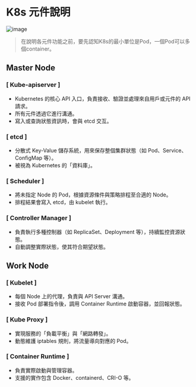 # K8s 元件說明
![image](https://user-images.githubusercontent.com/39659664/223376662-c5933a61-178e-42e6-aa49-99907c86ec92.png)
> 在說明各元件功能之前，要先認知K8s的最小單位是Pod，一個Pod可以多個container。
##  Master Node
### [ Kube-apiserver ]
* Kubernetes 的核心 API 入口，負責接收、驗證並處理來自用戶或元件的 API 請求。
* 所有元件透過它進行溝通。
* 寫入或查詢狀態資訊時，會與 etcd 交互。
### [ etcd ]
* 分散式 Key-Value 儲存系統，用來保存整個集群狀態（如 Pod、Service、ConfigMap 等）。
* 被視為 Kubernetes 的「資料庫」。
### [ Scheduler ]
* 將未指定 Node 的 Pod，根據資源條件與策略排程至合適的 Node。
* 排程結果會寫入 etcd，由 kubelet 執行。
### [ Controller Manager ]
* 負責執行多種控制器（如 ReplicaSet、Deployment 等），持續監控資源狀態。
* 自動調整實際狀態，使其符合期望狀態。
## Work Node
### [ Kubelet ]
* 每個 Node 上的代理，負責與 API Server 溝通。
* 接收 Pod 部署指令後，調用 Container Runtime 啟動容器，並回報狀態。
### [ Kube Proxy ]
* 實現服務的「負載平衡」與「網路轉發」。
* 動態維護 iptables 規則，將流量導向對應的 Pod。
### [ Container Runtime ]
* 負責實際啟動與管理容器。
* 支援的實作包含 Docker、containerd、CRI-O 等。
